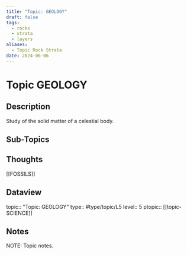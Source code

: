 ```yaml
---
title: "Topic: GEOLOGY"
draft: false
tags:
  - rocks
  - strata
  - layers
aliases:
  - Topic Rock Strata
date: 2024-06-06
---
```

# Topic GEOLOGY
## Description
Study of the solid matter of a celestial body.

## Sub-Topics


## Thoughts
[[FOSSILS]]

## Dataview
topic:: "Topic: GEOLOGY"
type:: #type/topic/L5
level:: 5
ptopic:: [[topic-SCIENCE]]

## Notes
NOTE: Topic notes.